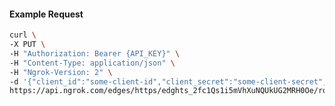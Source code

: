<!-- Code generated for API Clients. DO NOT EDIT. -->

#### Example Request

```bash
curl \
-X PUT \
-H "Authorization: Bearer {API_KEY}" \
-H "Content-Type: application/json" \
-H "Ngrok-Version: 2" \
-d '{"client_id":"some-client-id","client_secret":"some-client-secret","enabled":true,"issuer":"https://accounts.google.com","scopes":["profile"]}' \
https://api.ngrok.com/edges/https/edghts_2fc1Qs1i5mVhXuNQUkUG2MRH0Oe/routes/edghtsrt_2fc1Qpt74EzDhiMG6seUvJqhd55/oidc
```
